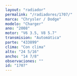 ```yaml
---
layout: "radiador"
permalink: "/radiadores/1707/"
marca: "Chrysler / Dodge"
modelo: "Charger"
ano: "2008"
motor: "V6 3.5, V8 5.7"
transmision: "Automática"
parte: "433899"
clima: "Con clima"
alto: "24 5/16"
ancho: "14 7/8"
observaciones: ""
id: "1707"
---
```


